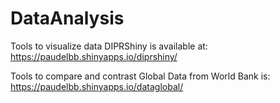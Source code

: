# DataAnalysis
Tools to visualize data
DIPRShiny is available at: 
https://paudelbb.shinyapps.io/diprshiny/

Tools to compare and contrast Global Data from World Bank is:
https://paudelbb.shinyapps.io/dataglobal/
